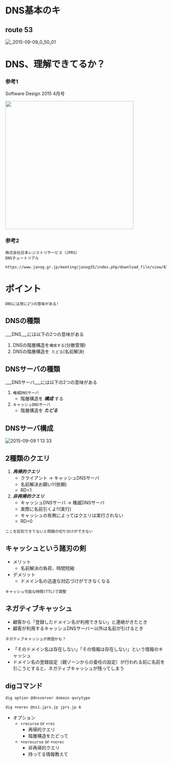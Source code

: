 # DNS基本のキ

## route 53

![_2015-09-09_0_50_01](https://cloud.githubusercontent.com/assets/1235432/9739950/2cddc646-568d-11e5-8920-ceb2b29de007.png)

# DNS、理解できてるか？


### 参考1
Software Design 2015 4月号


<img src="http://ecx.images-amazon.com/images/I/71RV3pB-F0L.jpg" width="400px">

### 参考2

``` 
株式会社日本レジストリサービス（JPRS）
DNSチュートリアル

https://www.janog.gr.jp/meeting/janog35/index.php/download_file/view/83/175/
```


# ポイント

```
DNSには常に2つの意味がある!
```

## DNSの種類

___DNS___には以下の2つの意味がある
    
1. DNSの階層構造を``` 構成する ```(分散管理)
2. DNSの階層構造を``` たどる```(名前解決)

## DNSサーバの種類

___DNSサーバ___には以下の2つの意味がある

1. ``` 権威DNSサーバ ```
	* 階層構造を ___構成___ する
2. ```キャッシュDNSサーバ```
	* 階層構造を ___たどる___


## DNSサーバ構成
![2015-09-09 1 13 33](https://cloud.githubusercontent.com/assets/1235432/9740506/0c31ea96-5690-11e5-99ac-3d0742694d81.png)


## 2種類のクエリ
1. ___再帰的クエリ___
	* クライアント -> キャッシュDNSサーバ
	* 名前解決お願い!!(依頼)
	* RD=1
2. ___非再帰的クエリ___
	* キャッシュDNSサーバ -> 権威DNSサーバ
	* 実際に名前引くよ!!(実行)
	* キャッシュの有無によってはクエリは実行されない
	* RD=0

```
ここを区別できてないと問題の切り分けができない
```

## キャッシュという諸刃の剣
* メリット
	* 名前解決の負荷、時間短縮	
* デメリット
	* ドメイン名の迅速な対応づけができなくなる

```
キャッシュ可能な時間(TTL)で調整
```

## ネガティブキャッシュ

* 顧客から「登録したドメイン名が利用できない」と連絡がきたとき
* 顧客が利用するキャッシュDNSサーバー以外は名前が引けるとき

```
ネガティブキャッシュが原因かも？
```

* 「そのドメイン名は存在しない」「その情報は存在しない」という情報のキャッシュ
* ドメイン名の登録設定（親ゾーンからの委任の設定）が行われる前に名前を引こうとすると、ネガティブキャッシュが残ってしまう

## digコマンド
```sh
dig option @dnsserver domain qurytype
```

```sh
dig +norec @ns1.jprs.jp jprs.jp A
```


* オプション
	* `+recurse` or `+rec`
		* 再帰的クエリ
		* 階層構造をたどって
	* `+norecurse` or `+norec`
		* 非再帰的クエリ
		* 持ってる情報教えて